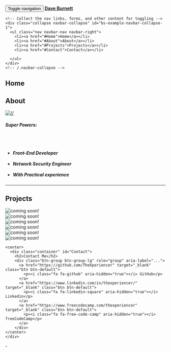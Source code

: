 <nav class="navbar navbar-default navbar-inverse navbar-fixed-top" role="navigation">
  <div class="container">
    <!-- Brand and toggle get grouped for better mobile display -->
    <div class="navbar-header">
      <button type="button" class="navbar-toggle collapsed" data-toggle="collapse" data-target="#bs-example-navbar-collapse-1" aria-expanded="false">
        <span class="sr-only">Toggle navigation</span>
        <span class="icon-bar"></span>
        <span class="icon-bar"></span>
        <span class="icon-bar"></span>
      </button>
      <a class="navbar-brand" href="#"><b>Dave Burnett</b></a>
    </div>

    <!-- Collect the nav links, forms, and other content for toggling -->
    <div class="collapse navbar-collapse" id="bs-example-navbar-collapse-1">
      <ul class="nav navbar-nav navbar-right">
        <li><a href="#Home">Home</a></li>
        <li><a href="#About">About</a></li>
        <li><a href="#Projects">Projects</a></li>
        <li><a href="#Contact">Contact</a></li>

      </ul>
    </div>
    <!-- /.navbar-collapse -->
  </div>
  <!-- /.container-fluid -->
</nav>
<!--Home Tab-->
<div class="container" id="Home">
  <h2>Home</h2>
  <div class="row">
    <div class="col-md-8 col-md-offset-2">
    </div>
    <!--About Tab-->
    <div class="container-fluid" id="About">
      <h2>About</h2>
      <div class="row">
        <div class="col-xs-6 col-xs-3">
 <!--Profile Pic-->
<a href="#"><img class="larger-image img-thumbnail thin-border" src="//" title="//" ></a>
        </div>
   <!--Description-->
        <h5 class="text-left">Super Powers: </h5>
        <div class="row">
        <div class="col-xs-6 col-md-3 col-md-offset-1">
      <h5 class="text-box1 "><br><br><ul><li>Front-End Developer</li><br><li> Network Security Engineer</li><br><li>With Practical experience</li></ul> </h5>
            </div>
   </div>
      <hr/>
    </div>
    </div>
      </div>
    <!--Project placeholders-->
    <div class="container-fluid" id="Projects">
      <h2>Projects</h2>
      <div class="row">
        <div class="col-xs-6 col-md-3 col-md-offset-1">
          <a class="thumbnail">
            <img src="http://www.vangardemusic.com/resize/medias/release/11/image/c300x300/release.png" alt="coming soon!">
          </a>
        </div>
        <div class="col-xs-6 col-md-3">
          <a class="thumbnail">
            <img src="http://www.vangardemusic.com/resize/medias/release/11/image/c300x300/release.png" alt="coming soon!">
          </a>
        </div>
        <div class="col-xs-6 col-md-3">
          <a class="thumbnail">
            <img src="http://www.vangardemusic.com/resize/medias/release/11/image/c300x300/release.png" alt="coming soon!">
          </a>
        </div>
        <div class="col-xs-6 col-md-3 col-md-offset-1">
          <a class="thumbnail">
            <img src="http://www.vangardemusic.com/resize/medias/release/11/image/c300x300/release.png" alt="coming soon!">
          </a>
        </div>
        <div class="col-xs-6 col-md-3">
          <a class="thumbnail">
            <img src="http://www.vangardemusic.com/resize/medias/release/11/image/c300x300/release.png" alt="coming soon!">
          </a>
        </div>
        <div class="col-xs-6 col-md-3">
          <a class="thumbnail">
            <img src="http://www.vangardemusic.com/resize/medias/release/11/image/c300x300/release.png" alt="coming soon!">
          </a>
        </div>
      </div>
    </div>

    <center>
      <div class="container" id="Contact">
        <h2>Contact Me</h2>
        <div class="btn-group btn-group-lg" role="group" aria-label="...">
          <a href="https://github.com/TheXperiencer" target="_blank" class="btn btn-default">
            <p><i class="fa fa-github" aria-hidden="true"></i> GitHub</p>
          </a>
          <a href="https://www.linkedin.com/in/thexperiencer/" target="_blank" class="btn btn-default">
            <p><i class="fa fa-linkedin-square" aria-hidden="true"></i> Linkedin</p>
          </a>
          <a href="https://www.freecodecamp.com/thexperiencer" target="_blank" class="btn btn-default">
            <p><i class="fa fa-free-code-camp" aria-hidden="true"></i> freeCodeCamp</p>
          </a>
        </div>
    </center>
    </div>
  </div>
</div>
-

